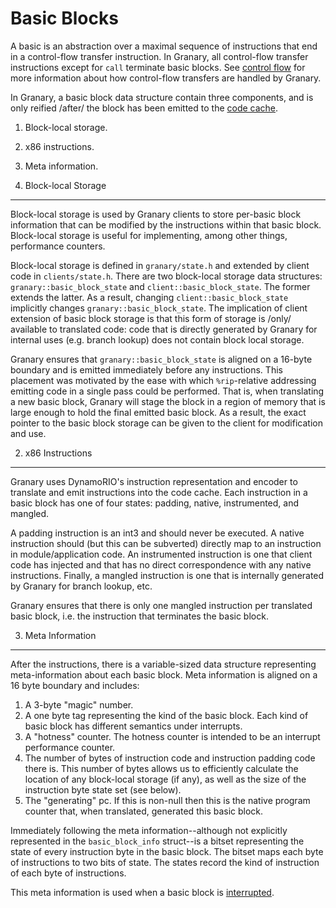 Basic Blocks
============
A basic is an abstraction over a maximal sequence of instructions that end in
a control-flow transfer instruction. In Granary, all control-flow transfer
instructions except for `call` terminate basic blocks. See 
[control flow](control-flow.md) for more information about how control-flow
transfers are handled by Granary.

In Granary, a basic block data structure contain three components, and is only
reified /after/ the block has been emitted to the [code cache](code-cache.md).

1.  Block-local storage.
2.  x86 instructions.
3.  Meta information.

1. Block-local Storage
----------------------
Block-local storage is used by Granary clients to store per-basic block
information that can be modified by the instructions within that basic block.
Block-local storage is useful for implementing, among other things, performance
counters.

Block-local storage is defined in `granary/state.h` and extended by client code
in `clients/state.h`. There are two block-local storage data structures: 
`granary::basic_block_state` and `client::basic_block_state`. The former extends
the latter. As a result, changing `client::basic_block_state` implicitly
changes `granary::basic_block_state`. The implication of client extension of
basic block storage is that this form of storage is /only/ available to
translated code: code that is directly generated by Granary for internal uses
(e.g. branch lookup) does not contain block local storage.

Granary ensures that `granary::basic_block_state` is aligned on a 16-byte
boundary and is emitted immediately before any instructions. This placement was
motivated by the ease with which `%rip`-relative addressing emitting code in a
single pass could be performed. That is, when translating a new basic block,
Granary will stage the block in a region of memory that is large enough to
hold the final emitted basic block. As a result, the exact pointer to the basic
block storage can be given to the client for modification and use.

2. x86 Instructions
-------------------
Granary uses DynamoRIO's instruction representation and encoder to translate
and emit instructions into the code cache. Each instruction in a basic block
has one of four states: padding, native, instrumented, and mangled.

A padding instruction is an int3 and should never be executed. A native
instruction should (but this can be subverted) directly map to an instruction
in module/application code. An instrumented instruction is one that client code
has injected and that has no direct correspondence with any native instructions.
Finally, a mangled instruction is one that is internally generated by Granary
for branch lookup, etc.

Granary ensures that there is only one mangled instruction per translated
basic block, i.e. the instruction that terminates the basic block.

3. Meta Information
-------------------
After the instructions, there is a variable-sized data structure representing
meta-information about each basic block. Meta information is aligned on a 16
byte boundary and includes:

1.  A 3-byte "magic" number.
2.  A one byte tag representing the kind of the basic block. Each kind of basic
    block has different semantics under interrupts.
3.  A "hotness" counter. The hotness counter is intended to be an interrupt
    performance counter.
4.  The number of bytes of instruction code and instruction padding code there
    is. This number of bytes allows us to efficiently calculate the location of
    any block-local storage (if any), as well as the size of the instruction
    byte state set (see below).
5.  The "generating" pc. If this is non-null then this is the native program
    counter that, when translated, generated this basic block.

Immediately following the meta information--although not explicitly represented
in the `basic_block_info` struct--is a bitset representing the state of every
instruction byte in the basic block. The bitset maps each byte of instructions
to two bits of state. The states record the kind of instruction of each byte of
instructions.

This meta information is used when a basic block is [interrupted](interrupts-exceptions.md).